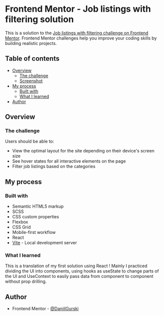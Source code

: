 # Frontend Mentor - Job listings with filtering solution

This is a solution to the [Job listings with filtering challenge on Frontend Mentor](https://www.frontendmentor.io/challenges/job-listings-with-filtering-ivstIPCt). Frontend Mentor challenges help you improve your coding skills by building realistic projects. 

## Table of contents

- [Overview](#overview)
  - [The challenge](#the-challenge)
  - [Screenshot](#screenshot)
- [My process](#my-process)
  - [Built with](#built-with)
  - [What I learned](#what-i-learned)
- [Author](#author)

## Overview

### The challenge

Users should be able to:

- View the optimal layout for the site depending on their device's screen size
- See hover states for all interactive elements on the page
- Filter job listings based on the categories

## My process

### Built with

- Semantic HTML5 markup
- SCSS
- CSS custom properties
- Flexbox
- CSS Grid
- Mobile-first workflow
- React
- [Vite](https://vitejs.dev/) - Local development server 


### What I learned
This is a translation of my first solution using React ! Mainly I practiced dividing the UI into components, using hooks as useState to change parts of the UI and UseContext to easily pass data from component to component without prop drilling. 


## Author
- Frontend Mentor - [@DaniilGurski](https://www.frontendmentor.io/profile/DaniilGurski)
